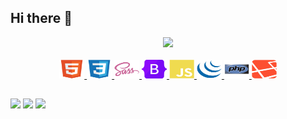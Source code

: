 ## Hi there 👋

<div align="center">
  <a href="https://github.com/GabrielRSevero">
  <img height="180em" src="https://github-readme-stats.vercel.app/api?username=GabrielRSevero&show_icons=true&theme=dracula&include_all_commits=true&count_private=true"/>
</div>
  
<br>
  
<div align="center">
  <img alt="GabrielRSevero-HTMLl5" height="30" width="40" src="https://raw.githubusercontent.com/devicons/devicon/master/icons/html5/html5-original.svg">
  <img alt="GabrielRSevero-CSS3" height="30" width="40" src="https://raw.githubusercontent.com/devicons/devicon/master/icons/css3/css3-original.svg">
  <img alt="GabrielRSevero-SASS" height="30" width="40" src="https://raw.githubusercontent.com/devicons/devicon/master/icons/sass/sass-original.svg">
  <img alt="GabrielRSevero-Bootstrap" height="30" width="40" src="https://raw.githubusercontent.com/devicons/devicon/master/icons/bootstrap/bootstrap-original.svg">
  <img alt="GabrielRSevero-Js" height="30" width="40" src="https://raw.githubusercontent.com/devicons/devicon/master/icons/javascript/javascript-plain.svg">
  <img alt="GabrielRSevero-Jq" height="30" width="40" src="https://raw.githubusercontent.com/devicons/devicon/master/icons/jquery/jquery-original.svg">
  <img alt="GabrielRSevero-PHP" height="30" width="40" src="https://raw.githubusercontent.com/devicons/devicon/master/icons/php/php-original.svg">
  <img alt="GabrielRSevero-Laravel" height="30" width="40" src="https://raw.githubusercontent.com/devicons/devicon/master/icons/laravel/laravel-plain.svg">
</div>
  
 ##
  
 <div> 
  <a href="#" target="_blank"><img src="https://img.shields.io/badge/Discord-7289DA?style=for-the-badge&logo=discord&logoColor=white" target="_blank"></a> 
  <a href="mailto:gabrielrogeriosevero@gmail.com"><img src="https://img.shields.io/badge/-Gmail-%23333?style=for-the-badge&logo=gmail&logoColor=white" target="_blank"></a>
  <a href="https://www.linkedin.com/in/gabriel-rogerio-severo-718a501a3/" target="_blank"><img src="https://img.shields.io/badge/-LinkedIn-%230077B5?style=for-the-badge&logo=linkedin&logoColor=white" target="_blank"></a> 
 
</div>
